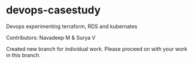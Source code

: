 # devops-casestudy
Devops
experimenting terraform, RDS and kubernates

Contributors:
Navadeep M &
Surya V

Created new branch for individual work.
Please proceed on with your work in this branch.
